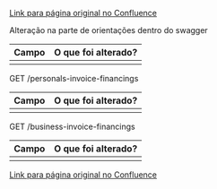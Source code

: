[Link para página original no Confluence](https://openfinancebrasil.atlassian.net/wiki/spaces/OF/pages/266928225)

Alteração na parte de orientações dentro do swagger

| **Campo** | **O que foi alterado?** |
| --- | --- |
|  |  |

 GET /personals-invoice-financings

| **Campo** | **O que foi alterado?** |
| --- | --- |
|  |  |

 GET /business-invoice-financings

| **Campo** | **O que foi alterado?** |
| --- | --- |
|  |  |

[Link para página original no Confluence](https://openfinancebrasil.atlassian.net/wiki/spaces/OF/pages/266928225)